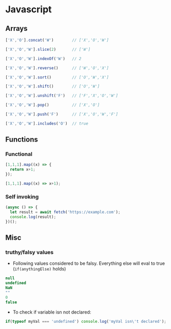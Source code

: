 # Javascript

## Arrays
```Javascript
['X','O'].concat('W')        // ['X','O','W']

['X','O','W'].slice(2)       // ['W']

['X','O','W'].indexOf('W')   // 2

['X','O','W'].reverse()      // ['W','O','X']

['X','O','W'].sort()         // ['O','W','X']

['X','O','W'].shift()        // ['O','W']

['X','O','W'].unshift('F')   // ['F','X','O','W']

['X','O','W'].pop()          // ['X','O']

['X','O','W'].push('F')      // ['X','O','W','F']

['X','O','W'].includes('O')  // true
```

## Functions
### Functional
```javascript
[1,1,1].map((x) => {
  return x+1;
});

[1,1,1].map((x) => x+1);
```

### Self invoking
```javascript
(async () => {
  let result = await fetch('https://example.com');
  console.log(result);
})();
```


## Misc
### truthy/falsy values
* Following values considered to be falsy. Everything else will eval to true (`if(anythingElse)` holds)

```javascript
null
undefined
NaN
""
0
false
```

* To check if variable isn not declared:
```javascript
if(typeof myVal === 'undefined') console.log('myVal isn\'t declared');
```
